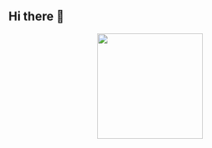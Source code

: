 ## Hi there 👋

<div align="center" style="display: inline_block">
    <img height="188em" src="https://github-readme-stats.vercel.app/api/top-langs/?username=JoaoCopetti&theme=tokyonight&show_icons=true&hide_border=false&layout=compact"/>
</div>
   
